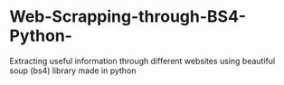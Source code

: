 # Web-Scrapping-through-BS4-Python-
Extracting useful information through different websites using beautiful soup (bs4) library made in python

